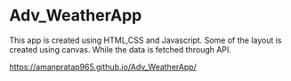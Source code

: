 # Adv_WeatherApp

This app is created using HTML,CSS and Javascript. Some of the layout is created using canvas. While the data is fetched through API.

https://amanpratap965.github.io/Adv_WeatherApp/
